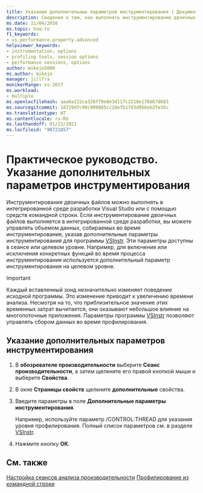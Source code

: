 ```yaml
---
title: Указание дополнительных параметров инструментирования | Документация Майкрософт
description: Сведения о том, как выполнять инструментирование двоичных файлов в интегрированной среде разработки Visual Studio или с помощью средств командной строки.
ms.date: 11/04/2016
ms.topic: how-to
f1_keywords:
- vs.performance.property.advanced
helpviewer_keywords:
- instrumentation, options
- profiling tools, session options
- performance sessions, options
author: mikejo5000
ms.author: mikejo
manager: jillfra
monikerRange: vs-2017
ms.workload:
- multiple
ms.openlocfilehash: aaa6a222ca320ff9e8e3d117c2218e170d67d683
ms.sourcegitcommit: 18729d7c99c999865cc2defb17d3d956eb3fe35c
ms.translationtype: HT
ms.contentlocale: ru-RU
ms.lasthandoff: 01/23/2021
ms.locfileid: "98721857"
---
```

# <a name="how-to-specify-additional-instrumentation-options"></a>Практическое руководство. Указание дополнительных параметров инструментирования

Инструментирование двоичных файлов можно выполнять в интегрированной среде разработки Visual Studio или с помощью средств командной строки. Если инструментирование двоичных файлов выполняется в интегрированной среде разработки, вы можете управлять объемом данных, собираемых во время инструментирование, указав дополнительные параметры инструментирования для программы [VSInstr](../profiling/vsinstr.md). Эти параметры доступны в сеансе или целевом уровне. Например, для включения или исключения конкретных функций во время процесса инструментирования используется дополнительный параметр инструментирования на целевом уровне.

> [!IMPORTANT]
> Каждый вставленный зонд незначительно изменяет поведение исходной программы. Это изменение приводит к увеличению времени анализа. Несмотря на то, что приблизительное значение этих временных затрат вычитается, они оказывают небольшое влияние на многопоточные приложения. Параметры программы [VSInstr](../profiling/vsinstr.md) позволяют управлять сбором данных во время профилирования.

## <a name="to-specify-additional-instrumentation-option"></a>Указание дополнительных параметров инструментирования

1. В **обозревателе производительности** выберите **Сеанс производительности**, а затем щелкните его правой кнопкой мыши и выберите **Свойства**.

2. В окне **Страницы свойств** щелкните **дополнительные** свойства.

3. Введите параметры в поле **Дополнительные параметры инструментирования**.

     Например, используйте параметр /CONTROL:THREAD для указания уровня профилирования. Полный список параметров см. в разделе [VSInstr](../profiling/vsinstr.md).

4. Нажмите кнопку **ОК**.

## <a name="see-also"></a>См. также

[Настройка сеансов анализа производительности](../profiling/configuring-performance-sessions.md)
[Профилирование из командной строки](../profiling/using-the-profiling-tools-from-the-command-line.md)
